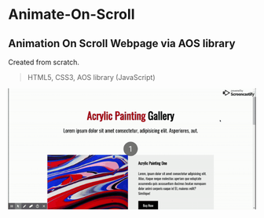 # Animate-On-Scroll

## Animation On Scroll Webpage via AOS library

Created from scratch.

> HTML5,
> CSS3,
> AOS library (JavaScript)

![](/img/AcrylicPaintingGallery.gif)
